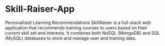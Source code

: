 # Skill-Raiser-App
Personalised Learning Recommendations 
SkillRaiser is a full-stack web application that recommends training courses to users based on their current skill set and interests. It combines both NoSQL (MongoDB) and SQL (MySQL) databases to store and manage user and training data.
